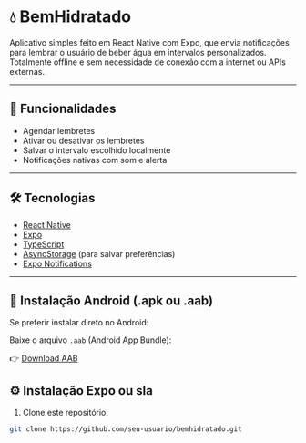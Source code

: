 # 💧 BemHidratado

Aplicativo simples feito em React Native com Expo, que envia notificações para lembrar o usuário de beber água em intervalos personalizados. Totalmente offline e sem necessidade de conexão com a internet ou APIs externas.

---

## 📱 Funcionalidades

- Agendar lembretes
- Ativar ou desativar os lembretes
- Salvar o intervalo escolhido localmente
- Notificações nativas com som e alerta

---

## 🛠️ Tecnologias

- [React Native](https://reactnative.dev/)
- [Expo](https://expo.dev/)
- [TypeScript](https://www.typescriptlang.org/)
- [AsyncStorage](https://react-native-async-storage.github.io/async-storage/) (para salvar preferências)
- [Expo Notifications](https://docs.expo.dev/versions/latest/sdk/notifications/)

---

## 📲 Instalação Android (.apk ou .aab)

Se preferir instalar direto no Android:

Baixe o arquivo `.aab` (Android App Bundle):

👉 [Download AAB](https://expo.dev/artifacts/eas/7S8frZVm8PU49VtmD9b1Bk.aab)


## ⚙️ Instalação Expo ou sla

1. Clone este repositório:
```bash
git clone https://github.com/seu-usuario/bemhidratado.git
